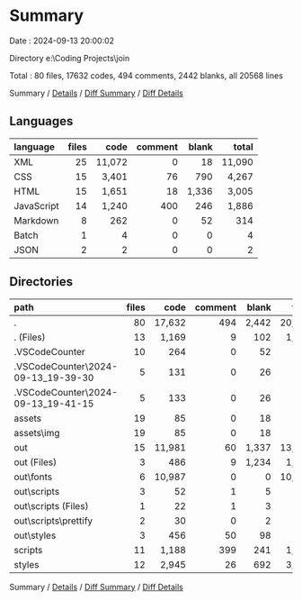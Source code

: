 # Summary

Date : 2024-09-13 20:00:02

Directory e:\\Coding Projects\\join

Total : 80 files,  17632 codes, 494 comments, 2442 blanks, all 20568 lines

Summary / [Details](details.md) / [Diff Summary](diff.md) / [Diff Details](diff-details.md)

## Languages
| language | files | code | comment | blank | total |
| :--- | ---: | ---: | ---: | ---: | ---: |
| XML | 25 | 11,072 | 0 | 18 | 11,090 |
| CSS | 15 | 3,401 | 76 | 790 | 4,267 |
| HTML | 15 | 1,651 | 18 | 1,336 | 3,005 |
| JavaScript | 14 | 1,240 | 400 | 246 | 1,886 |
| Markdown | 8 | 262 | 0 | 52 | 314 |
| Batch | 1 | 4 | 0 | 0 | 4 |
| JSON | 2 | 2 | 0 | 0 | 2 |

## Directories
| path | files | code | comment | blank | total |
| :--- | ---: | ---: | ---: | ---: | ---: |
| . | 80 | 17,632 | 494 | 2,442 | 20,568 |
| . (Files) | 13 | 1,169 | 9 | 102 | 1,280 |
| .VSCodeCounter | 10 | 264 | 0 | 52 | 316 |
| .VSCodeCounter\\2024-09-13_19-39-30 | 5 | 131 | 0 | 26 | 157 |
| .VSCodeCounter\\2024-09-13_19-41-15 | 5 | 133 | 0 | 26 | 159 |
| assets | 19 | 85 | 0 | 18 | 103 |
| assets\\img | 19 | 85 | 0 | 18 | 103 |
| out | 15 | 11,981 | 60 | 1,337 | 13,378 |
| out (Files) | 3 | 486 | 9 | 1,234 | 1,729 |
| out\\fonts | 6 | 10,987 | 0 | 0 | 10,987 |
| out\\scripts | 3 | 52 | 1 | 5 | 58 |
| out\\scripts (Files) | 1 | 22 | 1 | 3 | 26 |
| out\\scripts\\prettify | 2 | 30 | 0 | 2 | 32 |
| out\\styles | 3 | 456 | 50 | 98 | 604 |
| scripts | 11 | 1,188 | 399 | 241 | 1,828 |
| styles | 12 | 2,945 | 26 | 692 | 3,663 |

Summary / [Details](details.md) / [Diff Summary](diff.md) / [Diff Details](diff-details.md)